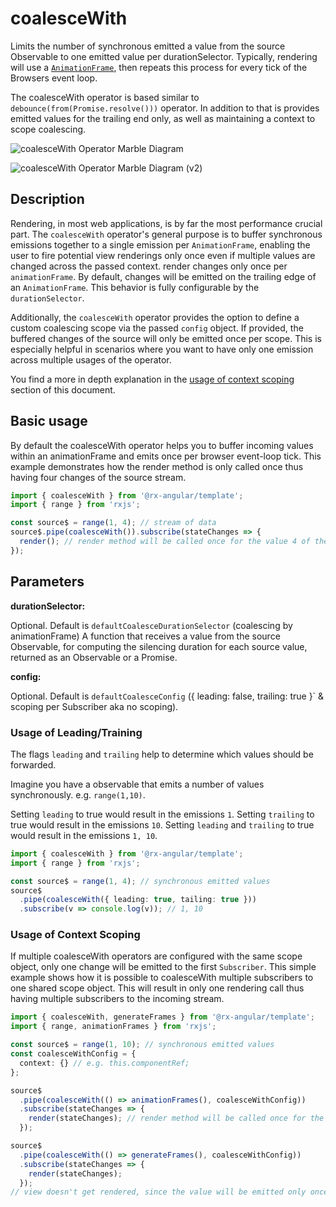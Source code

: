 # coalesceWith

Limits the number of synchronous emitted a value from the source Observable to
one emitted value per durationSelector.
Typically, rendering will use a [`AnimationFrame`](https://developer.mozilla.org/en-US/search?q=AnimationFrame),
then repeats this process for every tick of the Browsers event loop.

The coalesceWith operator is based similar to `debounce(from(Promise.resolve()))` operator.
In addition to that is provides emitted values for the trailing end only, as well as maintaining a context to scope coalescing.

![coalesceWith Operator Marble Diagram](generated/images/guide/component/coalesceWith.png)

![coalesceWith Operator Marble Diagram (v2)](generated/images/guide/component/coalesceWith_2.png)

## Description

Rendering, in most web applications, is by far the most performance crucial part.
The `coalesceWith` operator's general purpose is to buffer synchronous emissions together
to a single emission per `AnimationFrame`,
enabling the user to fire potential view renderings only once even if multiple values are changed across the passed context.
render changes only once per `animationFrame`.
By default, changes will be emitted on the trailing edge of an `AnimationFrame`.
This behavior is fully configurable by the `durationSelector`.

Additionally, the `coalesceWith` operator provides the option to define a custom coalescing scope via the passed `config` object.
If provided, the buffered changes of the source will only be emitted once per scope.
This is especially helpful in scenarios where you want to have only one emission across multiple usages of the operator.

You find a more in depth explanation in the [usage of context scoping](#usage-of-context-scoping) section of this document.

## Basic usage

By default the coalesceWith operator helps you to buffer incoming values within an animationFrame and emits once per browser event-loop tick.
This example demonstrates how the render method is only called once thus having four changes of the source stream.

```typescript
import { coalesceWith } from '@rx-angular/template';
import { range } from 'rxjs';

const source$ = range(1, 4); // stream of data
source$.pipe(coalesceWith()).subscribe(stateChanges => {
  render(); // render method will be called once for the value 4 of the stream
});
```

## Parameters

**durationSelector:**

Optional. Default is `defaultCoalesceDurationSelector` (coalescing by animationFrame)
A function that receives a value from the source Observable, for computing the silencing duration for each source value, returned as an Observable or a Promise.

**config:**

Optional. Default is `defaultCoalesceConfig` ({ leading: false, trailing: true }` & scoping per Subscriber aka no scoping).

### Usage of Leading/Training

The flags `leading` and `trailing` help to determine which values should be forwarded.

Imagine you have a observable that emits a number of values synchronously. e.g. `range(1,10)`.

Setting `leading` to true would result in the emissions `1`.
Setting `trailing` to true would result in the emissions `10`.
Setting `leading` and `trailing` to true would result in the emissions `1, 10`.

```typescript
import { coalesceWith } from '@rx-angular/template';
import { range } from 'rxjs';

const source$ = range(1, 4); // synchronous emitted values
source$
  .pipe(coalesceWith({ leading: true, tailing: true }))
  .subscribe(v => console.log(v)); // 1, 10
```

### Usage of Context Scoping

If multiple coalesceWith operators are configured with the same scope object, only one change will be emitted to the first `Subscriber`.
This simple example shows how it is possible to coalesceWith multiple subscribers to one shared scope object. This will result in
only one rendering call thus having multiple subscribers to the incoming stream.

```typescript
import { coalesceWith, generateFrames } from '@rx-angular/template';
import { range, animationFrames } from 'rxjs';

const source$ = range(1, 10); // synchronous emitted values
const coalesceWithConfig = {
  context: {} // e.g. this.componentRef;
};

source$
  .pipe(coalesceWith(() => animationFrames(), coalesceWithConfig))
  .subscribe(stateChanges => {
    render(stateChanges); // render method will be called once for the value 4 of the stream
  });

source$
  .pipe(coalesceWith(() => generateFrames(), coalesceWithConfig))
  .subscribe(stateChanges => {
    render(stateChanges);
  });
// view doesn't get rendered, since the value will be emitted only once per scope
```
